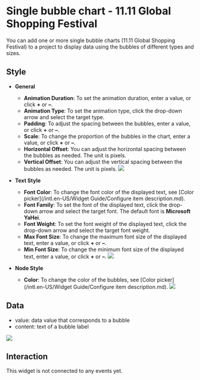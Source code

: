 # Single bubble chart - 11.11 Global Shopping Festival

You can add one or more single bubble charts \(11.11 Global Shopping Festival\) to a project to display data using the bubbles of different types and sizes.

## Style

-   **General**

    -   **Animation Duration**: To set the animation duration, enter a value, or click **+** or **–**.
    -   **Animation Type**: To set the animation type, click the drop-down arrow and select the target type.
    -   **Padding**: To adjust the spacing between the bubbles, enter a value, or click **+** or **–**.
    -   **Scale**: To change the proportion of the bubbles in the chart, enter a value, or click **+** or **–**.
    -   **Horizontal Offset**: You can adjust the horizontal spacing between the bubbles as needed. The unit is pixels.
    -   **Vertical Offset**: You can adjust the vertical spacing between the bubbles as needed. The unit is pixels.
    ![](https://static-aliyun-doc.oss-accelerate.aliyuncs.com/assets/img/21302/155840350511937_en-US.png)


-   **Text Style**

    -   **Font Color**: To change the font color of the displayed text, see [Color picker](/intl.en-US/Widget Guide/Configure item description.md).
    -   **Font Family**: To set the font of the displayed text, click the drop-down arrow and select the target font. The default font is **Microsoft YaHei**.
    -   **Font Weight**: To set the font weight of the displayed text, click the drop-down arrow and select the target font weight.
    -   **Max Font Size**: To change the maximum font size of the displayed text, enter a value, or click **+** or **–**.
    -   **Min Font Size**: To change the minimum font size of the displayed text, enter a value, or click **+** or **–**.
    ![](https://static-aliyun-doc.oss-accelerate.aliyuncs.com/assets/img/21302/155840350511938_en-US.png)

-   **Node Style**

    -   **Color**: To change the color of the bubbles, see [Color picker](/intl.en-US/Widget Guide/Configure item description.md).
    ![](https://static-aliyun-doc.oss-accelerate.aliyuncs.com/assets/img/21302/155840350511939_en-US.png)


## Data

-   value: data value that corresponds to a bubble
-   content: text of a bubble label

![](https://static-aliyun-doc.oss-accelerate.aliyuncs.com/assets/img/en-US/9382816061/p11941.png)

## Interaction

This widget is not connected to any events yet.

